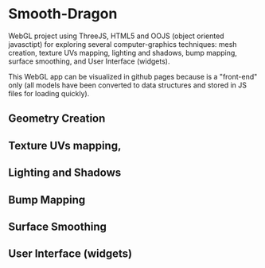 # Smooth-Dragon
WebGL project using ThreeJS, HTML5 and OOJS (object oriented javasctipt) for exploring several computer-graphics techniques: mesh creation, texture UVs mapping, lighting and shadows, bump mapping, surface smoothing, and User Interface (widgets).

This WebGL app can be visualized in github pages because is a "front-end" only (all models have been converted to data structures and stored in JS files for loading quickly).

## Geometry Creation

## Texture UVs mapping, 

## Lighting and Shadows

## Bump Mapping

## Surface Smoothing

## User Interface (widgets)
